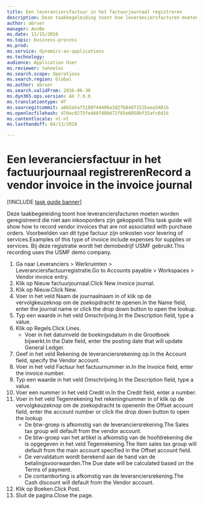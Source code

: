 ```yaml
--- 
title: Een leveranciersfactuur in het factuurjournaal registreren
description: Deze taakbegeleiding toont hoe leveranciersfacturen moeten worden geregistreerd die niet aan inkooporders zijn gekoppeld.
author: abruer
manager: AnnBe
ms.date: 11/15/2016
ms.topic: business-process
ms.prod: 
ms.service: dynamics-ax-applications
ms.technology: 
audience: Application User
ms.reviewer: twheeloc
ms.search.scope: Operations
ms.search.region: Global
ms.author: abruer
ms.search.validFrom: 2016-06-30
ms.dyn365.ops.version: AX 7.0.0
ms.translationtype: HT
ms.sourcegitcommit: a8b5a5af5108744406a3d2fb84d7151baea2481b
ms.openlocfilehash: 470ec0275fed46f48b072f85e6058bf35afc6d16
ms.contentlocale: nl-nl
ms.lasthandoff: 04/13/2018

---
```

# <a name="record-a-vendor-invoice-in-the-invoice-journal"></a><span data-ttu-id="07db9-103">Een leveranciersfactuur in het factuurjournaal registreren</span><span class="sxs-lookup"><span data-stu-id="07db9-103">Record a vendor invoice in the invoice journal</span></span>

[!INCLUDE [task guide banner](../../includes/task-guide-banner.md)]

<span data-ttu-id="07db9-104">Deze taakbegeleiding toont hoe leveranciersfacturen moeten worden geregistreerd die niet aan inkooporders zijn gekoppeld.</span><span class="sxs-lookup"><span data-stu-id="07db9-104">This task guide will show how to record vendor invoices that are not associated with purchase orders.</span></span> <span data-ttu-id="07db9-105">Voorbeelden van dit type factuur zijn onkosten voor levering of services.</span><span class="sxs-lookup"><span data-stu-id="07db9-105">Examples of this type of invoice include expenses for supplies or services.</span></span>  <span data-ttu-id="07db9-106">Bij deze registratie wordt het demobedrijf USMF gebruikt.</span><span class="sxs-lookup"><span data-stu-id="07db9-106">This recording uses the USMF demo company.</span></span>

1. <span data-ttu-id="07db9-107">Ga naar Leveranciers > Werkruimten > Leveranciersfactuurregistratie.</span><span class="sxs-lookup"><span data-stu-id="07db9-107">Go to Accounts payable > Workspaces > Vendor invoice entry.</span></span>
2. <span data-ttu-id="07db9-108">Klik op Nieuw factuurjournaal.</span><span class="sxs-lookup"><span data-stu-id="07db9-108">Click New invoice journal.</span></span>
3. <span data-ttu-id="07db9-109">Klik op Nieuw.</span><span class="sxs-lookup"><span data-stu-id="07db9-109">Click New.</span></span>
4. <span data-ttu-id="07db9-110">Voer in het veld Naam de journaalnaam in of klik op de vervolgkeuzeknop om de zoekopdracht te openen.</span><span class="sxs-lookup"><span data-stu-id="07db9-110">In the Name field, enter the journal name or click the drop down button to open the lookup.</span></span>
5. <span data-ttu-id="07db9-111">Typ een waarde in het veld Omschrijving.</span><span class="sxs-lookup"><span data-stu-id="07db9-111">In the Description field, type a value.</span></span>
6. <span data-ttu-id="07db9-112">Klik op Regels.</span><span class="sxs-lookup"><span data-stu-id="07db9-112">Click Lines.</span></span>
    * <span data-ttu-id="07db9-113">Voer in het datumveld de boekingsdatum in die Grootboek bijwerkt.</span><span class="sxs-lookup"><span data-stu-id="07db9-113">In the Date field, enter the posting date that will update General Ledger.</span></span>  
7. <span data-ttu-id="07db9-114">Geef in het veld Rekening de leveranciersrekening op.</span><span class="sxs-lookup"><span data-stu-id="07db9-114">In the Account field, specify the Vendor account.</span></span>
8. <span data-ttu-id="07db9-115">Voer in het veld Factuur het factuurnummer in.</span><span class="sxs-lookup"><span data-stu-id="07db9-115">In the Invoice field, enter the invoice number.</span></span>
9. <span data-ttu-id="07db9-116">Typ een waarde in het veld Omschrijving.</span><span class="sxs-lookup"><span data-stu-id="07db9-116">In the Description field, type a value.</span></span>
10. <span data-ttu-id="07db9-117">Voer een nummer in het veld Credit in.</span><span class="sxs-lookup"><span data-stu-id="07db9-117">In the Credit field, enter a number.</span></span>
11. <span data-ttu-id="07db9-118">Voer in het veld Tegenrekening het rekeningnummer in of klik op de vervolgkeuzeknop om de zoekopdracht te openen</span><span class="sxs-lookup"><span data-stu-id="07db9-118">In the Offset account field, enter the account number or click the drop down button to open the lookup</span></span>
    * <span data-ttu-id="07db9-119">De btw-groep is afkomstig van de leveranciersrekening.</span><span class="sxs-lookup"><span data-stu-id="07db9-119">The Sales tax group will default from the vendor account.</span></span>  
    * <span data-ttu-id="07db9-120">De btw-groep van het artikel is afkomstig van de hoofdrekening die is opgegeven in het veld Tegenrekening.</span><span class="sxs-lookup"><span data-stu-id="07db9-120">The Item sales tax group will default from the main account specified in the Offset account field.</span></span>  
    * <span data-ttu-id="07db9-121">De vervaldatum wordt berekend aan de hand van de betalingsvoorwaarden.</span><span class="sxs-lookup"><span data-stu-id="07db9-121">The Due date will be calculated based on the Terms of payment.</span></span>  
    * <span data-ttu-id="07db9-122">De contantkorting is afkomstig van de leveranciersrekening.</span><span class="sxs-lookup"><span data-stu-id="07db9-122">The Cash discount will default from the Vendor account.</span></span>  
12. <span data-ttu-id="07db9-123">Klik op Boeken.</span><span class="sxs-lookup"><span data-stu-id="07db9-123">Click Post.</span></span>
13. <span data-ttu-id="07db9-124">Sluit de pagina.</span><span class="sxs-lookup"><span data-stu-id="07db9-124">Close the page.</span></span>


